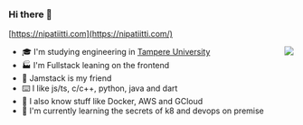 ### Hi there 👋

[https://nipatiitti.com](https://nipatiitti.com/)

<img align="right" src="https://github-readme-stats.vercel.app/api?username=nipatiitti&count_private=true&show_icons=true&hide_title=true" />

- 🎓 I'm studying engineering in [Tampere University](https://www.tuni.fi/en)
- 🏭 I'm Fullstack leaning on the frontend
- 🍯 Jamstack is my friend
- ⌨️ I like js/ts, c/c++, python, java and dart
- 🔮 I also know stuff like Docker, AWS and GCloud
- 🌱 I'm currently learning the secrets of k8 and devops on premise
